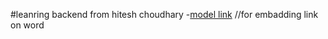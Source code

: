 #leanring backend from hitesh choudhary
-[model link](https://app.eraser.io/workspace/YtPqZ1VogxGy1jzIDkzj) //for embadding link on word